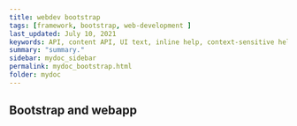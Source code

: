 ```yaml
---
title: webdev bootstrap
tags: [framework, bootstrap, web-development ]
last_updated: July 10, 2021
keywords: API, content API, UI text, inline help, context-sensitive help, popovers, tooltips
summary: "summary."
sidebar: mydoc_sidebar
permalink: mydoc_bootstrap.html
folder: mydoc
---
```


## Bootstrap and webapp